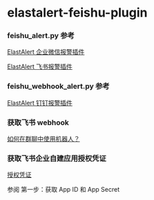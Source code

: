 # elastalert-feishu-plugin

### feishu_alert.py 参考

[ElastAlert 企业微信报警插件](https://github.com/anjia0532/elastalert-wechat-plugin)

[ElastAlert 飞书报警插件](https://github.com/LoadingZhang/elastalert-feishu-plugin)



### feishu_webhook_alert.py 参考

[ElastAlert 钉钉报警插件](https://github.com/xuyaoqiang/elastalert-dingtalk-plugin)



### 获取飞书 webhook

[如何在群聊中使用机器人？]([https://getfeishu.cn/hc/zh-cn/articles/360024984973-%E6%9C%BA%E5%99%A8%E4%BA%BA-%E5%A6%82%E4%BD%95%E5%9C%A8%E7%BE%A4%E8%81%8A%E4%B8%AD%E4%BD%BF%E7%94%A8%E6%9C%BA%E5%99%A8%E4%BA%BA-](https://getfeishu.cn/hc/zh-cn/articles/360024984973-机器人-如何在群聊中使用机器人-))



### 获取飞书企业自建应用授权凭证

[授权凭证](https://open.feishu.cn/document/ukTMukTMukTM/uMTNz4yM1MjLzUzM)

参阅  第一步：获取 App ID 和 App Secret

